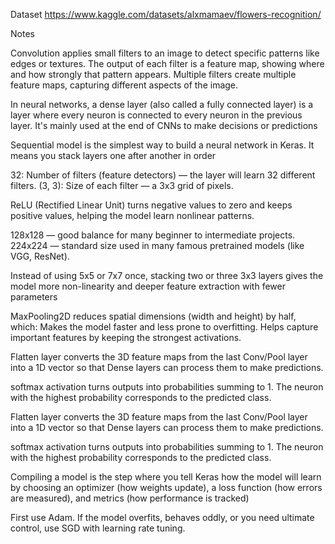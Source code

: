 Dataset
https://www.kaggle.com/datasets/alxmamaev/flowers-recognition/

Notes

Convolution applies small filters to an image to detect specific patterns 
like edges or textures. The output of each filter is a feature map, showing where 
and how strongly that pattern appears. Multiple filters create multiple feature maps,
capturing different aspects of the image.

In neural networks, a dense layer (also called a fully connected layer) is a layer
 where every neuron is connected to every neuron in the previous layer.
It's mainly used at the end of CNNs to make decisions or predictions

Sequential model is the simplest way to build a neural network in Keras.
It means you stack layers one after another in order

32: Number of filters (feature detectors) — the layer will learn 32 different 
filters. (3, 3): Size of each filter — a 3x3 grid of pixels.

ReLU (Rectified Linear Unit) turns negative values to zero and keeps positive 
values, helping the model learn nonlinear patterns.

128x128 — good balance for many beginner to intermediate projects.
224x224 — standard size used in many famous pretrained models (like VGG, ResNet).

Instead of using 5x5 or 7x7 once, stacking two or three 3x3 layers gives the model
more non-linearity and deeper feature extraction with fewer parameters

MaxPooling2D reduces spatial dimensions (width and height) by half, which:
Makes the model faster and less prone to overfitting.
Helps capture important features by keeping the strongest activations.

Flatten layer converts the 3D feature maps from the last Conv/Pool
layer into a 1D vector so that Dense layers can process them to make predictions.

softmax activation turns outputs into probabilities summing to 1.
The neuron with the highest probability corresponds to the predicted class.
 
Flatten layer converts the 3D feature maps from the last Conv/Pool
layer into a 1D vector so that Dense layers can process them to make predictions.

softmax activation turns outputs into probabilities summing to 1.
The neuron with the highest probability corresponds to the predicted class.
 

Compiling a model is the step where you tell Keras how the model will learn
by choosing an optimizer (how weights update), a loss function
(how errors are measured), and metrics (how performance is tracked)

First use Adam. If the model overfits, behaves oddly,
or you need ultimate control, use SGD with learning rate tuning.
